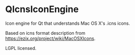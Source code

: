 QIcnsIconEngine
===============

Icon engine for Qt that understands Mac OS X's .icns icons.

Based on icns format description from https://ezix.org/project/wiki/MacOSXIcons.

LGPL licensed.
